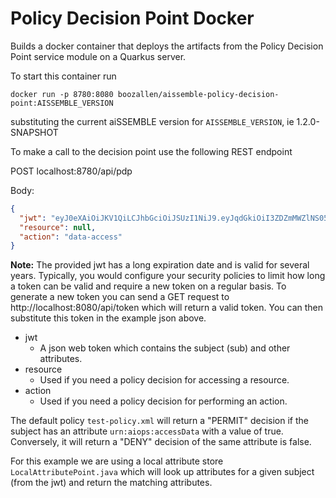 # Policy Decision Point Docker

Builds a docker container that deploys the artifacts from the Policy Decision Point service module
on a Quarkus server.

To start this container run

`docker run -p 8780:8080 boozallen/aissemble-policy-decision-point:AISSEMBLE_VERSION`

substituting the current aiSSEMBLE version for `AISSEMBLE_VERSION`, ie 1.2.0-SNAPSHOT

To make a call to the decision point use the following REST endpoint

POST localhost:8780/api/pdp

Body:
``` json
{
  "jwt": "eyJ0eXAiOiJKV1QiLCJhbGciOiJSUzI1NiJ9.eyJqdGkiOiI3ZDZmMWZlNS05YzZiLTQ1ZGEtODlmMS0yMDM5YWIwNWZhNDEiLCJzdWIiOiJhaW9wcyIsImF1ZCI6ImF1ZGllbmNlIiwibmJmIjoxNjI0OTc2MDI5LCJpYXQiOjE2MjQ5NzYwMjksImV4cCI6MTkyNDk4MDc5NywiaXNzIjoiYWlvcHMuYXV0aG9yaXR5In0.eUBC2ink77XRf5n5JIXlLZR-fBiRmGrqo1TBFz46yZhWDY38dsh30flELE8gO5SG2rUSIe-VmmjSny8PFLNGwy5MGLwr9z56HoH7OrejJeEzCa1yBl67VWgUZhoDy3RzvARfdBnUstfigHYeQA2ECvW-b2kppYJPVUNX2uKmwfZupwqCGqIX56s7qntV0dUAjpC_KiZ3fjUz1HXqK_evWos0xPVT8XOB2ZADhh87kf7LmocYQ4Y-Z_fsou6jqYh1lQT8WeI2AKskE613nSqmTA2bax5-dOFXKWKLy8t5glyjkdqFZVrLrNkK9tXqNYpZ8efIkZKOu7T9TlsvkHU1XQ",
  "resource": null,
  "action": "data-access"
}
```
**Note:** The provided jwt has a long expiration date and is valid for several years.  Typically, you would configure 
your security policies to limit how long a token can be valid and require a new token on a regular basis. To generate 
a new token you can send a GET request to http://localhost:8080/api/token which will return a valid token.  You can 
then substitute this token in the example json above.


* jwt
    * A json web token which contains the subject (sub) and other attributes.
* resource
    * Used if you need a policy decision for accessing a resource.
* action
    * Used if you need a policy decision for performing an action.


The default policy `test-policy.xml` will return a "PERMIT" decision if the subject has an attribute 
`urn:aiops:accessData` with a value of true. Conversely, it will return a "DENY" decision of the same attribute is false.

For this example we are using a local attribute store `LocalAttributePoint.java` which will look up attributes for 
a given subject (from the jwt) and return the matching attributes.  
 